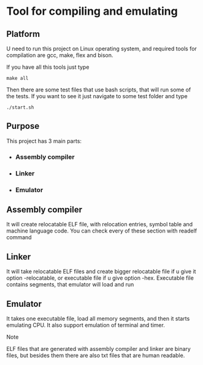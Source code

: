 # Tool for compiling and emulating

## Platform

U need to run this project on Linux operating system, and required tools
for compilation are gcc, make, flex and bison.

If you have all this tools just type

```
make all
```

Then there are some test files that use bash scripts, that will run some of the tests.
If you want to see it just navigate to some test folder and type

```
./start.sh
```

## Purpose

This project has 3 main parts:

- ### Assembly compiler
- ### Linker
- ### Emulator

## Assembly compiler

It will create relocatable ELF file, with relocation entries,
symbol table and machine language code. You can check every of these
section with readelf command

## Linker

It will take relocatable ELF files and create bigger relocatable file if u
give it option -relocatable, or executable file if u give option -hex. Executable
file contains segments, that emulator will load and run

## Emulator

It takes one executable file, load all memory segments, and then it starts emulating CPU.
It also support emulation of terminal and timer.

> [!NOTE]
> ELF files that are generated with assembly compiler and linker are binary files, but besides them
> there are also txt files that are human readable.
